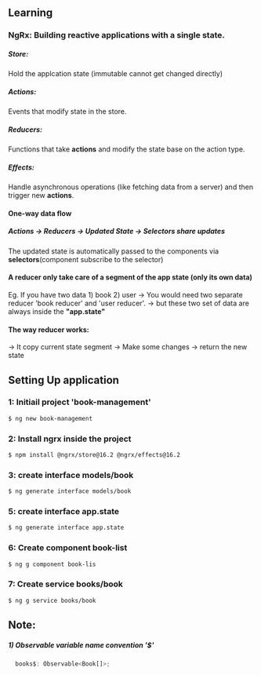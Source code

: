 
## Learning
### NgRx: Building reactive applications with a single state.
##### Store: 
Hold the applcation state (immutable cannot get changed directly)
##### **Actions**: 
Events that modify state in the store.
##### Reducers:
Functions that take **actions** and modify the state base on the action type.
##### Effects: 
Handle asynchronous operations (like fetching data from a server) and then trigger new **actions**.

#### One-way data flow
##### Actions -> Reducers -> Updated State -> Selectors share updates
The updated state is automatically passed to the components via **selectors**(component subscribe to the selector)

#### A reducer only take care of a segment of the app state (only its own data)
Eg. If you have two data 1) book 2) user 
-> You would need two separate reducer 'book reducer' and 'user reducer'.
-> but these two set of data are always inside the **"app.state"**
#### The way reducer works:
-> It copy current state segment 
-> Make some changes 
-> return the new state

## Setting Up application

### 1: Initiail project 'book-management'
```bash
$ ng new book-management
```

### 2: Install ngrx inside the project
```bash
$ npm install @ngrx/store@16.2 @ngrx/effects@16.2
```

### 3: create interface models/book
```bash
$ ng generate interface models/book
```


### 5: create interface app.state
```bash
$ ng generate interface app.state
```

### 6: Create component book-list
```bash
$ ng g component book-lis
```

### 7: Create service books/book
```bash
$ ng g service books/book
```

## Note:
##### 1) Observable variable name convention '$'
```typescript
  books$: Observable<Book[]>;
```



